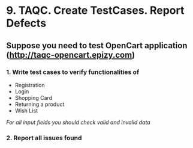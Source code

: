 # 9. TAQC. Create TestCases. Report Defects

## Suppose you need to test OpenCart application (http://taqc-opencart.epizy.com)

### 1.  Write test cases to verify functionalities of
  * Registration
  * Login
  * Shopping Card 
  * Returning a product
  * Wish List

*For all input fields you should check valid and invalid data*

### 2. Report all issues found
